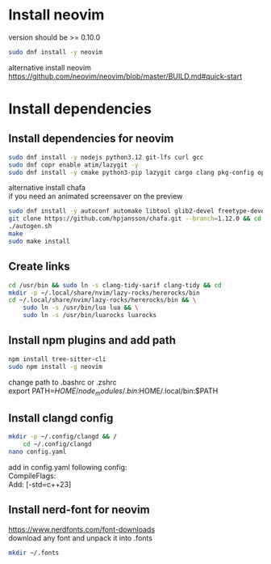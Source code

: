 # Install neovim  
version should be >= 0.10.0  
```sh
sudo dnf install -y neovim
```  
alternative install neovim  
https://github.com/neovim/neovim/blob/master/BUILD.md#quick-start  

# Install dependencies  
## Install dependencies for neovim  
```sh
sudo dnf install -y nodejs python3.12 git-lfs curl gcc
sudo dnf copr enable atim/lazygit -y
sudo dnf install -y cmake python3-pip lazygit cargo clang pkg-config openssl-devel luarocks ripgrep fd-find xsel clang-tidy-sarif
```  
alternative install chafa  
if you need an animated screensaver on the preview  
```sh
sudo dnf install -y autoconf automake libtool glib2-devel freetype-devel
git clone https://github.com/hpjansson/chafa.git --branch=1.12.0 && cd chafa
./autogen.sh
make
sudo make install
```

## Create links  
```sh
cd /usr/bin && sudo ln -s clang-tidy-sarif clang-tidy && cd
mkdir -p ~/.local/share/nvim/lazy-rocks/hererocks/bin
cd ~/.local/share/nvim/lazy-rocks/hererocks/bin && \
	sudo ln -s /usr/bin/lua lua && \
	sudo ln -s /usr/bin/luarocks luarocks 
```  

## Install npm plugins and add path  
```sh
npm install tree-sitter-cli
sudo npm install -g neovim
```  
change path to .bashrc or .zshrc  
export PATH=$HOME/node_modules/.bin:$HOME/.local/bin:$PATH  

## Install clangd config  
```sh
mkdir -p ~/.config/clangd && /
	cd ~/.config/clangd
nano config.yaml
```
add in config.yaml following config:  
CompileFlags:  
	Add: [-std=c++23]  

## Install nerd-font for neovim  
https://www.nerdfonts.com/font-downloads  
download any font and unpack it into .fonts  
```sh
mkdir ~/.fonts
```  
